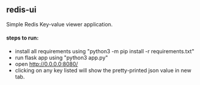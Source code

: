 ## redis-ui
Simple Redis Key-value viewer application.

#### steps to run:
* install all requirements using "python3 -m pip install -r requirements.txt"
* run flask app using "python3 app.py"
* open http://0.0.0.0:8080/ 
* clicking on any key listed will show the pretty-printed json value in new tab.
